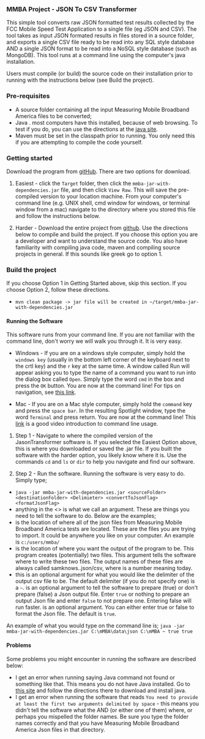 ### MMBA Project - JSON To CSV Transformer
  
This simple tool converts raw JSON formatted test results collected by the FCC Mobile Speed Test Application to a single file (eg JSON and CSV). The tool takes as input JSON formated results in files stored in a source folder, and exports a single CSV file ready to be read into any SQL style database AND a single JSON format to be read into a NoSQL style database (such as MongoDB). This tool runs at a command line using the computer's java installation.

Users must compile (or build) the source code on their installation prior to running with the instructions below (see Build the project).

### **Pre-requisites**
- A source folder containing all the input Measuring Mobile Broadband America files to be converted;
- Java .  most computers have this installed, because of web browsing.  To test if you do, you can use the directions at the [java site](http://www.java.com/en/download/testjava.jsp).
- Maven must be set in the classpath prior to running.  You only need this if you are attempting to compile the code yourself.

### **Getting started**
 Download the program from [gitHub](https://github.com/FCC/mobile-mba-converter).  There are two options for download.
 
 1) Easiest - click the `Target` folder, then click the `mmba-jar-with-dependencies.jar` file, and then click `View Raw`.  This will save the pre-compiled version to your location machine.  From your computer's command line (e.g. UNIX shell, cmd window for windows, or terminal window from a mac) navigate to the directory where you stored this file and follow the instructions below.
 
 2) Harder - Download the entire project from [github](https://github.com/FCC/mobile-mba-converter/archive/master.zip).  Use the directions below to compile and build the project.  If you choose this option you are a developer and want to understand the source code.  You also have familiarity with compiling java code, maven and compiling source projects in general.  If this sounds like greek go to option 1.
 

###  **Build the project**
If you choose Option 1 in Getting Started above, skip this section.  If you choose Option 2, follow these directions.
*	```mvn clean package -> jar file will be created in ~/target/mmba-jar-with-dependencies.jar```


#### **Running the Software** 
This software runs from your command line.  If you are not familiar with the command line, don't worry we will walk you through it.  It is very easy.  
- Windows - If you are on a windows style computer, simply hold the `windows key` (usually in the bottom left corner of the keyboard next to the crtl key) and the `r` key at the same time.  A window called Run will appear asking you to type the name of a command you want to run into the dialog box called `Open`.  Simply type the word `cmd` in the box and press the `OK` button.  You are now at the command line!  For tips on navigation, see [this link](http://www.makeuseof.com/tag/a-beginners-guide-to-the-windows-command-line/).

- Mac - If you are on a Mac style computer, simply hold the `command` key and press the `space bar`.  In the resulting Spotlight window, type the word `Terminal` and press return.  You are now at the command line!  This [link](http://www.youtube.com/watch?v=ftJoIN_OADc) is a good video introduction to command line usage.

1) Step 1 - Navigate to where the compiled version of the JasonTransformer software is.  If you selected the Easiest Option above, this is where you downloaded or saved the .jar file.  If you built the software with the harder option, you likely know where it is.  Use the commands `cd` and `ls` or `dir` to help you navigate and find our software.

2) Step 2 - Run the software.  Running the software is very easy to do.  Simply type;
- `java -jar mmba-jar-with-dependencies.jar <sourceFolder> <destinationFolder> <Delimieter> <convertToJsonFlag> <formatJsonFlag>`
- anything in the <> is what we call an argument.  These are things you need to tell the software to do.  Below are the examples;
- <sourceFolder> is the location of where all of the json files from Measuring Mobile Broadband America tests are located.  These are the files you are trying to import.  It could be anywhere you like on your computer.  An example is `c:/users/mmba/`
- <destinationFolder> is the location of where you want the output of the program to be.  This program creates (potentially) two files.  This argument tells the software where to write these two files.   The output names of these files are always called  samknows.<timestamp>.json/csv, where <timestamp> is a number meaning today.
- <delimiter> this is an optional argument for what you would like the delimiter of the output csv file to be.  The default delimiter (if you do not specify one) is a `~`.
<convertToJsonFlag> is an optional argument to tell the software to prepare (true) or don't prepare (false) a Json output file.  Enter `true` or nothing to prepare an output Json file and enter `false` to not prepare one.  Entering false will run faster.
<formatJsonFlag> is an optional argument.  You can either enter true or false to format the Json file.  The default is `true`.

An example of what you would type on the command line is;
```java -jar mmba-jar-with-dependencies.jar C:\mMBA\data\json C:\mMBA ~ true true```


#### **Problems**

Some problems you might encounter in running the software are described below:
- I get an error when running saying Java command not found or something like that.  This means you do not have Java installed.  Go to [this site](http://www.java.com) and follow the directions there to download and install java.
- I get an error when running the software that reads `You need to provide at least the first two arguments delimited by space` - this means you didn't tell the software what the <sourceFolder> AND <destinationFolder> (or either one of them) where, or perhaps you mispelled the folder names.  Be sure you type the folder names correctly and that you have Measuring Mobile Broadband America Json files in that directory. 
